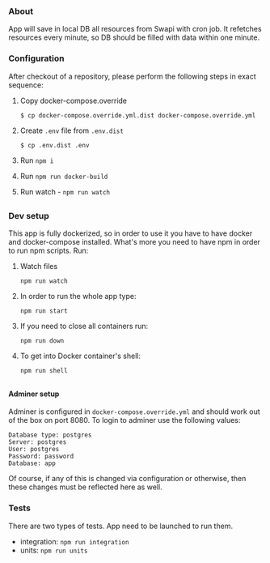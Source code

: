 ### About

App will save in local DB all resources from Swapi with cron job. It refetches resources every minute, so DB should be filled with data within one minute. 
### Configuration

After checkout of a repository, please perform the following steps in exact sequence:

1. Copy docker-compose.override
    ```
    $ cp docker-compose.override.yml.dist docker-compose.override.yml
    ```

2. Create `.env` file from `.env.dist`
    ```
    $ cp .env.dist .env
    ```

3. Run `npm i`

4. Run `npm run docker-build`

5. Run watch - `npm run watch`

##

### Dev setup

This app is fully dockerized, so in order to use it you have to have docker and docker-compose installed. What's more you need to have npm in order to run npm scripts.
Run:

1. Watch files

    ```
    npm run watch
    ```

2. In order to run the whole app type:

    ```
    npm run start
    ```



3. If you need to close all containers run:

    ```
    npm run down
    ```

4. To get into Docker container's shell:

    ```
    npm run shell
    ```

##

#### Adminer setup

Adminer is configured in `docker-compose.override.yml` and should work out of the box on port 8080. To login to adminer use the following values:
```
Database type: postgres
Server: postgres
User: postgres
Password: password
Database: app
```

Of course, if any of this is changed via configuration or otherwise, then these changes must be reflected here as well.

### Tests

There are two types of tests. App need to be launched to run them. 

- integration: `npm run integration`
- units: `npm run units`

##